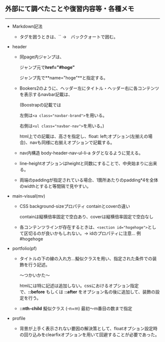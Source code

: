 ## 外部にて調べたことや復習内容等・各種メモ

---

- Markdown記法

  - タグを囲うときは、`` ->　バッククォートで囲む。

  

- header

  - 同page内ジャンプは、

    ジャンプ元で**href="#hoge"**

    ジャンプ先で**name="hoge"**と指定する。

  - Bookers2のように、ヘッダー左にタイトル・ヘッダー右に各コンテンツを表示するnavbar記載は、

    (Boostrapの記載では

    左側は`<a class="navbar-brand">`を用いる。

    右側は`<ul class="navbar-nav">`を用いる。)

    html上での記載は、高さを指定し、float: left;オプション(左揃えの場合)、navも同様に右揃えオプションで記載する。

  - nav内構造 body-header-nav-ul-li-a タグとなるように覚える。

  - line-heightオプションはheightと同数にすることで、中央始まりに出来る。

  - 両端のpaddingが指定されている場合、1箇所あたりのpadding*4を全体のwidthとすると等間隔で見やすい。

- main-visual(mv)

  - CSS background-sizeプロパティ containとcoverの違い

    containは縦横倍率固定で空白あり、coverは縦横倍率固定で空白なし

  - 各コンテンツラインが存在するときは、`<section id="hogehoge">`として区切るのが良いかもしれない。→ idのプロパティに注意… 例　#hogehoge

- portfolio(pf)

  - タイトルの下の線の入れ方…擬似クラスを用い、指定された条件での装飾を行う記述。

    〜つかいかた〜

    htmlには特に記述は追加しない。cssにおけるオプション指定で、**::before** もしくは **::after** をオプション名の後に追加して、装飾の設定を行う。

  - **::nth-child** 擬似クラス (-n+m) 最初〜m番目の数まで指定

- profile

  - 背景が上手く表示されない要因の解決策として、floatオプション設定時の回り込みをclearfixオプションを用いて回避することが必要であった。

